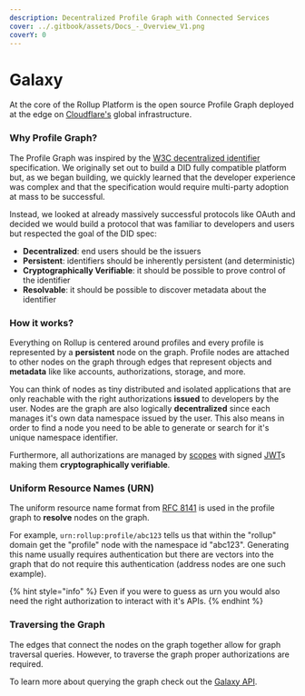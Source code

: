 ```yaml
---
description: Decentralized Profile Graph with Connected Services
cover: ../.gitbook/assets/Docs_-_Overview_V1.png
coverY: 0
---
```


# Galaxy

At the core of the Rollup Platform is the open source Profile Graph deployed at the edge on [Cloudflare's](https://www.cloudflare.com/en-gb/) global infrastructure.

### Why Profile Graph?

The Profile Graph was inspired by the [W3C decentralized identifier](https://w3c.github.io/did-use-cases/) specification. We originally set out to build a DID fully compatible platform but, as we began building, we quickly learned that the developer experience was complex and that the specification would require multi-party adoption at mass to be successful.

Instead, we looked at already massively successful protocols like OAuth and decided we would build a protocol that was familiar to developers and users but respected the goal of the DID spec:

* **Decentralized**: end users should be the issuers
* **Persistent**: identifiers should be inherently persistent (and deterministic)
* **Cryptographically Verifiable**: it should be possible to prove control of the identifier
* **Resolvable**: it should be possible to discover metadata about the identifier

### How it works?

Everything on Rollup is centered around profiles and every profile is represented by a **persistent** node on the graph. Profile nodes are attached to other nodes on the graph through edges that represent objects and **metadata** like like accounts, authorizations, storage, and more. &#x20;

You can think of nodes as tiny distributed and isolated applications that are only reachable with the right authorizations **issued** to developers by the user. Nodes are the graph are also logically **decentralized** since each manages it's own data namespace issued by the user. This also means in order to find a node you need to be able to generate or search for it's unique namespace identifier.

Furthermore, all authorizations are managed by [scopes](../reference/scopes.md) with signed [JWT](https://jwt.io/introduction)s making them **cryptographically verifiable**.

### Uniform Resource Names (URN)

The uniform resource name format from [RFC 8141](https://www.rfc-editor.org/rfc/rfc8141) is used in the profile graph to **resolve** nodes on the graph.&#x20;

For example, `urn:rollup:profile/abc123` tells us that within the "rollup" domain get the "profile" node with the namespace id "abc123".  Generating this name usually requires authentication but there are vectors into the graph that do not require this authentication (address nodes are one such example).

{% hint style="info" %}
Even if you were to guess as urn you would also need the right authorization to interact with it's APIs. &#x20;
{% endhint %}

### Traversing the Graph

The edges that connect the nodes on the graph together allow for graph traversal queries. However, to traverse the graph proper authorizations are required.&#x20;

To learn more about querying the graph check out the [Galaxy API](../reference/galaxy-api.md).

###

